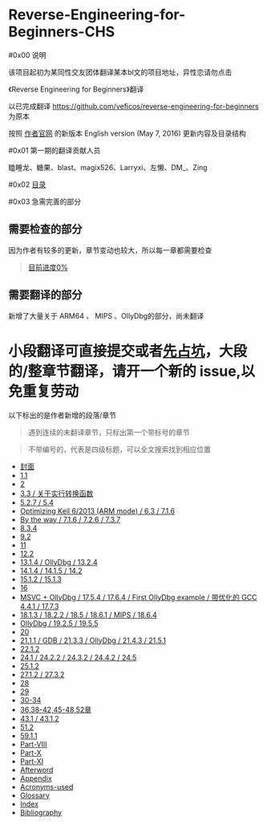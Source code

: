 Reverse-Engineering-for-Beginners-CHS
=

#0x00 说明

该项目起初为某同性交友团体翻译某本bl文的项目地址，异性恋请勿点击

《Reverse Engineering for Beginners》翻译

以已完成翻译 https://github.com/veficos/reverse-engineering-for-beginners  为原本

按照 [作者官网](http://beginners.re/) 的新版本 English version (May 7, 2016) 更新内容及目录结构

#0x01 第一期的翻译贡献人员

瞌睡龙、糖果、blast、magix526、Larryxi、左懒、DM_、Zing

#0x02 [目录](Contents.md)

#0x03 急需完善的部分

需要检查的部分
-
因为作者有较多的更新，章节变动也较大，所以每一章都需要检查
> [目前进度0%](https://github.com/inkydragon/Reverse-Engineering-for-Beginners-CHS/blob/master/checklist.md) 

需要翻译的部分
-
新增了大量关于 ARM64 、 MIPS 、OllyDbg的部分，尚未翻译

小段翻译可直接提交或者[先占坑](https://github.com/inkydragon/Reverse-Engineering-for-Beginners-CHS/issues/3)，大段的/整章节翻译，请开一个新的 issue,以免重复劳动
=
以下标出的是作者新增的段落/章节

> 遇到连续的未翻译章节，只标出第一个带标号的章节

> 不带编号的，代表是四级标题，可以全文搜索找到相应位置

* [封面](Cover.md)
* [1.1](Part-Ⅰ/Chapter-1.md)
* [2](Part-Ⅰ/Chapter-2.md)
* [3.3 / 关于实行转换函数](Part-Ⅰ/Chapter-3.md)
* [5.2.7 / 5.4 ](Part-Ⅰ/Chapter-5.md#527-栈内数据的自动回收)
* [Optimizing Keil 6/2013 (ARM mode) / 6.3 / 7.1.6 ](Part-Ⅰ/Chapter-6.md)
* [By the way / 7.1.6 / 7.2.6 / 7.3.7](Part-Ⅰ/Chapter-7.md)
* [8.3.4](Part-Ⅰ/Chapter-8.md)
* [9.2](Part-Ⅰ/Chapter-9.md)
* [11](Part-Ⅰ/Chapter-11.md)
* [12.2](Part-Ⅰ/Chapter-12.md)
* [13.1.4 / OllyDbg / 13.2.4](Part-Ⅰ/Chapter-13.md)
* [14.1.4 / 14.1.5 / 14.2 ](Part-Ⅰ/Chapter-14.md)
* [15.1.2 / 15.1.3 ](Part-Ⅰ/Chapter-15.md)
* [16](Part-Ⅰ/Chapter-16.md)
* [MSVC + OllyDbg / 17.5.4 / 17.6.4 / First OllyDbg example / 带优化的 GCC 4.4.1 / 17.7.3 ](Part-Ⅰ/Chapter-17.md)
* [18.1.3 / 18.2.2 / 18.5 / 18.6.1 / MIPS / 18.6.4](Part-Ⅰ/Chapter-18.md)
* [OllyDbg / 19.2.5 / 19.5.5 ](Part-Ⅰ/Chapter-19.md)
* [20](Part-Ⅰ/Chapter-20.md)
* [21.1.1 / GDB / 21.3.3 / OllyDbg / 21.4.3 / 21.5.1 ](Part-Ⅰ/Chapter-21.md)
* [22.1.2 ](Part-Ⅰ/Chapter-22.md)
* [24.1 / 24.2.2 / 24.3.2 / 24.4.2 / 24.5](Part-Ⅰ/Chapter-24.md)
* [25.1.2](Part-Ⅰ/Chapter-25.md)
* [27.1.2 / 27.3.2 ](Part-Ⅰ/Chapter-27.md)
* [28](Part-Ⅰ/Chapter-28.md)
* [29](Part-Ⅰ/Chapter-29.md)
* [30-34](Part-Ⅱ)
* [36,38-42,45-48,52章](Part-Ⅲ)
* [43.1 / 43.1.2](Part-Ⅲ/Chapter-43.md)
* [51.2](Part-Ⅲ/Chapter-51.md)
* [59.1.1](Part-Ⅴ/Chapter-59.md)
* [Part-Ⅷ](Part-Ⅷ)
* [Part-Ⅹ](Part-Ⅹ)
* [Part-Ⅺ](Part-Ⅺ)
* [Afterword](Afterword)
* [Appendix](Appendix)
* [Acronyms-used](Acronyms-used.md)
* [Glossary](Glossary.md)
* [Index](Index.md)
* [Bibliography](Bibliography.md)



